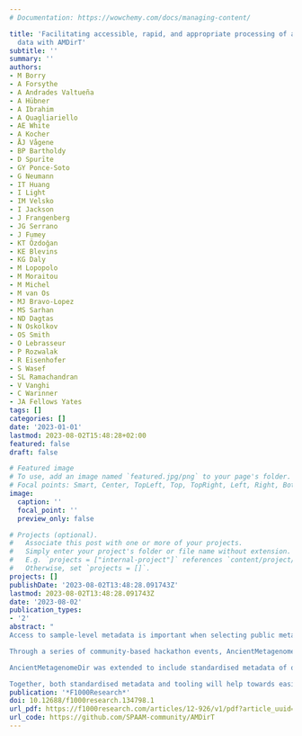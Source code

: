 ```yaml
---
# Documentation: https://wowchemy.com/docs/managing-content/

title: 'Facilitating accessible, rapid, and appropriate processing of ancient metagenomic
  data with AMDirT'
subtitle: ''
summary: ''
authors:
- M Borry
- A Forsythe
- A Andrades Valtueña
- A Hübner
- A Ibrahim
- A Quagliariello
- AE White
- A Kocher
- ÅJ Vågene
- BP Bartholdy
- D Spurīte
- GY Ponce-Soto
- G Neumann
- IT Huang
- I Light
- IM Velsko
- I Jackson
- J Frangenberg
- JG Serrano
- J Fumey
- KT Özdoğan
- KE Blevins
- KG Daly
- M Lopopolo
- M Moraitou
- M Michel
- M van Os
- MJ Bravo-Lopez
- MS Sarhan
- ND Dagtas
- N Oskolkov
- OS Smith
- O Lebrasseur
- P Rozwalak
- R Eisenhofer
- S Wasef
- SL Ramachandran
- V Vanghi
- C Warinner
- JA Fellows Yates
tags: []
categories: []
date: '2023-01-01'
lastmod: 2023-08-02T15:48:28+02:00
featured: false
draft: false

# Featured image
# To use, add an image named `featured.jpg/png` to your page's folder.
# Focal points: Smart, Center, TopLeft, Top, TopRight, Left, Right, BottomLeft, Bottom, BottomRight.
image:
  caption: ''
  focal_point: ''
  preview_only: false

# Projects (optional).
#   Associate this post with one or more of your projects.
#   Simply enter your project's folder or file name without extension.
#   E.g. `projects = ["internal-project"]` references `content/project/deep-learning/index.md`.
#   Otherwise, set `projects = []`.
projects: []
publishDate: '2023-08-02T13:48:28.091743Z'
lastmod: 2023-08-02T13:48:28.091743Z
date: '2023-08-02'
publication_types:
- '2'
abstract: "
Access to sample-level metadata is important when selecting public metagenomic sequencing datasets for reuse in new biological analyses. The Standards, Precautions, and Advances in Ancient Metagenomics community (SPAAM, https://spaam-community.github.io) has previously published AncientMetagenomeDir, a collection of curated and standardised sample metadata tables for metagenomic and microbial genome datasets generated from ancient samples. However, while sample-level information is useful for identifying relevant samples for inclusion in new projects, Next Generation Sequencing (NGS) library construction and sequencing metadata are also essential for appropriately reprocessing ancient metagenomic data. Currently, recovering information for downloading and preparing such data is difficult when laboratory and bioinformatic metadata is heterogeneously recorded in prose-based publications. 

Through a series of community-based hackathon events, AncientMetagenomeDir was updated to provide standardised library-level metadata of existing and new ancient metagenomic samples. In tandem, the companion tool 'AMDirT' was developed to facilitate automated metadata curation and data validation, as well as rapid data filtering and downloading. 

AncientMetagenomeDir was extended to include standardised metadata of over 5000 ancient metagenomic libraries. The companion tool 'AMDirT' provides both graphical- and command-line interface based access to such metadata for users from a wide range of computational backgrounds. We also report on errors with metadata reporting that appear to commonly occur during data upload and provide suggestions on how to improve the quality of data sharing by the community.

Together, both standardised metadata and tooling will help towards easier incorporation and reuse of public ancient metagenomic datasets into future analyses."
publication: '*F1000Research*'
doi: 10.12688/f1000research.134798.1
url_pdf: https://f1000research.com/articles/12-926/v1/pdf?article_uuid=4c0938e5-e099-474f-953a-292a08a830fe
url_code: https://github.com/SPAAM-community/AMDirT
---
```

